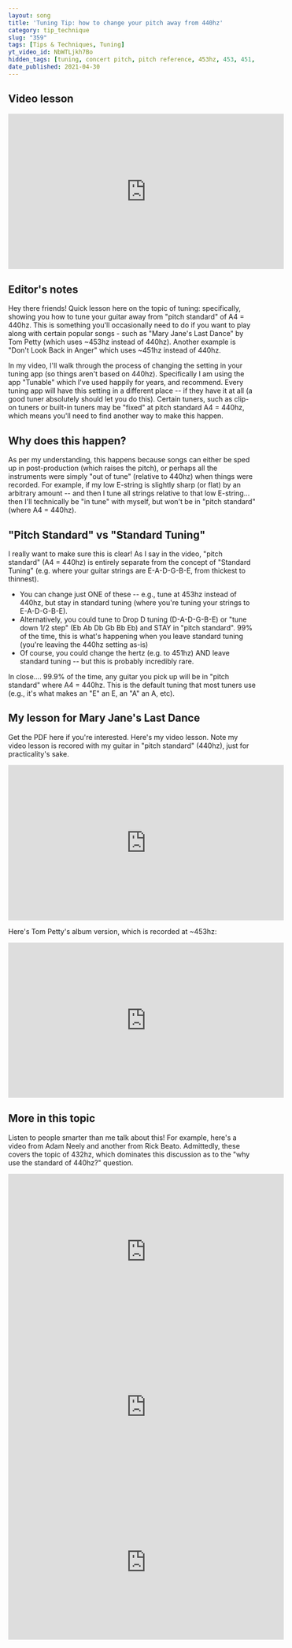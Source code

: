```yaml
---
layout: song
title: 'Tuning Tip: how to change your pitch away from 440hz'
category: tip_technique
slug: "359"
tags: [Tips & Techniques, Tuning]
yt_video_id: NbWTLjkh7Bo
hidden_tags: [tuning, concert pitch, pitch reference, 453hz, 453, 451, hz]
date_published: 2021-04-30
---
```


<!-- pdf_version: v2
pdf_numpages: 1
patreon_lesson_available: true
patreon_lesson_url: https://www.patreon.com/posts/49267936
pdf_for_sale: https://gum.co/NrMiD -->

## Video lesson

<iframe width="560" height="315" src="https://www.youtube.com/embed/NbWTLjkh7Bo" frameborder="0" allow="accelerometer; autoplay; encrypted-media; gyroscope; picture-in-picture" allowfullscreen></iframe>

<!-- { % include pdf-module.html slug = page.slug pdf_numpages = page.pdf_numpages pdf_version = page.pdf_version has_patreon_url = page.patreon_lesson_url patreon_url = page.patreon_lesson_url free_pdf_available = page.free_pdf_available free_pdf_url = page.free_pdf_url song_name = page.song_title pdf_for_sale = page.pdf_for_sale % } -->

## Editor's notes

Hey there friends! Quick lesson here on the topic of tuning: specifically, showing you how to tune your guitar away from "pitch standard" of A4 = 440hz. This is something you'll occasionally need to do if you want to play along with certain popular songs - such as "Mary Jane's Last Dance" by Tom Petty (which uses ~453hz instead of 440hz). Another example is "Don't Look Back in Anger" which uses ~451hz instead of 440hz.

In my video, I'll walk through the process of changing the setting in your tuning app (so things aren't based on 440hz). Specifically I am using the app "Tunable" which I've used happily for years, and recommend. Every tuning app will have this setting in a different place -- if they have it at all (a good tuner absolutely should let you do this). Certain tuners, such as clip-on tuners or built-in tuners may be "fixed" at pitch standard A4 = 440hz, which means you'll need to find another way to make this happen.

## Why does this happen?

As per my understanding, this happens because songs can either be sped up in post-production (which raises the pitch), or perhaps all the instruments were simply "out of tune" (relative to 440hz) when things were recorded. For example, if my low E-string is slightly sharp (or flat) by an arbitrary amount -- and then I tune all strings relative to that low E-string... then I'll technically be "in tune" with myself, but won't be in "pitch standard" (where A4 = 440hz).

## "Pitch Standard" vs "Standard Tuning"

I really want to make sure this is clear! As I say in the video, "pitch standard" (A4 = 440hz) is entirely separate from the concept of "Standard Tuning" (e.g. where your guitar strings are E-A-D-G-B-E, from thickest to thinnest).

- You can change just ONE of these -- e.g., tune at 453hz instead of 440hz, but stay in standard tuning (where you're tuning your strings to E-A-D-G-B-E).
- Alternatively, you could tune to Drop D tuning (D-A-D-G-B-E) or "tune down 1/2 step" (Eb Ab Db Gb Bb Eb) and STAY in "pitch standard". 99% of the time, this is what's happening when you leave standard tuning (you're leaving the 440hz setting as-is)
- Of course, you could change the hertz (e.g. to 451hz) AND leave standard tuning -- but this is probably incredibly rare.

In close.... 99.9% of the time, any guitar you pick up will be in "pitch standard" where A4 = 440hz. This is the default tuning that most tuners use (e.g., it's what makes an "E" an E, an "A" an A, etc).

## My lesson for Mary Jane's Last Dance

Get the PDF here if you're interested. Here's my video lesson. Note my video lesson is recored with my guitar in "pitch standard" (440hz), just for practicality's sake.

<iframe width="560" height="315" src="https://www.youtube.com/embed/DMkvsF6U5Sk?showinfo=0" frameborder="0" allowfullscreen></iframe>

Here's Tom Petty's album version, which is recorded at ~453hz:

<iframe width="560" height="315" src="https://www.youtube.com/embed/aowSGxim_O8?showinfo=0" frameborder="0" allowfullscreen></iframe>

## More in this topic

Listen to people smarter than me talk about this! For example, here's a video from Adam Neely and another from Rick Beato. Admittedly, these covers the topic of 432hz, which dominates this discussion as to the "why use the standard of 440hz?" question.

<iframe width="560" height="315" src="https://www.youtube.com/embed/-D4NDBzBZoY?showinfo=0" frameborder="0" allowfullscreen></iframe>

<iframe width="560" height="315" src="https://www.youtube.com/embed/LjR0WpWwLrE?showinfo=0" frameborder="0" allowfullscreen></iframe>

<iframe width="560" height="315" src="https://www.youtube.com/embed/ghUs-84NAAU?showinfo=0" frameborder="0" allowfullscreen></iframe>
